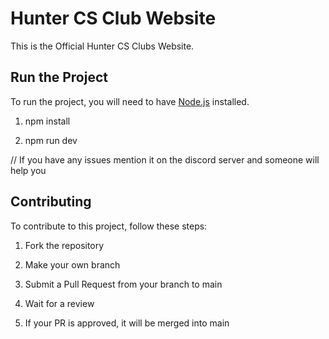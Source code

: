 # Hunter CS Club Website

This is the Official Hunter CS Clubs Website.

## Run the Project

To run the project, you will need to have [Node.js](https://nodejs.org/en/) installed.

1. npm install

2. npm run dev

// If you have any issues mention it on the discord server and someone will help you

## Contributing

To contribute to this project, follow these steps:

1. Fork the repository

2. Make your own branch

3. Submit a Pull Request from your branch to main

4. Wait for a review

5. If your PR is approved, it will be merged into main
